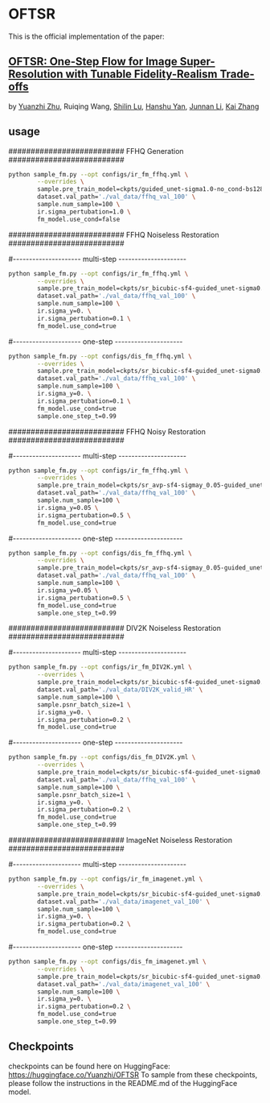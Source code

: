 # OFTSR

This is the official implementation of the paper:
## [OFTSR: One-Step Flow for Image Super-Resolution with Tunable Fidelity-Realism Trade-offs](https://arxiv.org/abs/) 
by [Yuanzhi Zhu](https://yuanzhi-zhu.github.io/about/), Ruiqing Wang, [Shilin Lu](https://scholar.google.com/citations?user=gAG9WLYAAAAJ), [Hanshu Yan](https://hanshuyan.github.io/), [Junnan Li](https://scholar.google.com/citations?user=MuUhwi0AAAAJ), [Kai Zhang](https://cszn.github.io/)

## usage
########################## FFHQ Generation ##########################
```bash
python sample_fm.py --opt configs/ir_fm_ffhq.yml \
        --overrides \
        sample.pre_train_model=ckpts/guided_unet-sigma1.0-no_cond-bs128-loss_l2-lr0.0001-FFHQ-checkpoint_26.pth \
        dataset.val_path='./val_data/ffhq_val_100' \
        sample.num_sample=100 \
        ir.sigma_pertubation=1.0 \
        fm_model.use_cond=false
```

########################## FFHQ Noiseless Restoration ##########################

#--------------------- multi-step ---------------------
```bash
python sample_fm.py --opt configs/ir_fm_ffhq.yml \
        --overrides \
        sample.pre_train_model=ckpts/sr_bicubic-sf4-guided_unet-sigma0.1-bs32-loss_l1-lr0.0001-FFHQ-checkpoint_10.pth \
        dataset.val_path='./val_data/ffhq_val_100' \
        sample.num_sample=100 \
        ir.sigma_y=0. \
        ir.sigma_pertubation=0.1 \
        fm_model.use_cond=true
```

#--------------------- one-step ---------------------
```bash
python sample_fm.py --opt configs/dis_fm_ffhq.yml \
        --overrides \
        sample.pre_train_model=ckpts/sr_bicubic-sf4-guided_unet-sigma0.1-bs32-loss_l1-lr1e-05-distil-v_boot-solver_rk2_0.5-dt0.05-w_distil_1.0-w_bound_0.1-w_align_0.01-FFHQ_DIS-checkpoint_2.pth \
        dataset.val_path='./val_data/ffhq_val_100' \
        sample.num_sample=100 \
        ir.sigma_y=0. \
        ir.sigma_pertubation=0.1 \
        fm_model.use_cond=true
        sample.one_step_t=0.99
```

########################## FFHQ Noisy Restoration ##########################

#--------------------- multi-step ---------------------
```bash
python sample_fm.py --opt configs/ir_fm_ffhq.yml \
        --overrides \
        sample.pre_train_model=ckpts/sr_avp-sf4-sigmay_0.05-guided_unet-sigma0.5-bs128-loss_l1-lr0.0001-FFHQ-checkpoint_23.pth \
        dataset.val_path='./val_data/ffhq_val_100' \
        sample.num_sample=100 \
        ir.sigma_y=0.05 \
        ir.sigma_pertubation=0.5 \
        fm_model.use_cond=true
```

#--------------------- one-step ---------------------
```bash
python sample_fm.py --opt configs/dis_fm_ffhq.yml \
        --overrides \
        sample.pre_train_model=ckpts/sr_avp-sf4-sigmay_0.05-guided_unet-sigma0.5-bs32-loss_l1-lr2e-05-distil-v_boot-solver_rk2_0.5-dt0.05-w_distil_1.0-w_bound_0.1-w_align_0.01-FFHQ_DIS-checkpoint_24.pth \
        dataset.val_path='./val_data/ffhq_val_100' \
        sample.num_sample=100 \
        ir.sigma_y=0.05 \
        ir.sigma_pertubation=0.5 \
        fm_model.use_cond=true
        sample.one_step_t=0.99
```

########################## DIV2K Noiseless Restoration ##########################

#--------------------- multi-step ---------------------
```bash
python sample_fm.py --opt configs/ir_fm_DIV2K.yml \
        --overrides \
        sample.pre_train_model=ckpts/sr_bicubic-sf4-guided_unet-sigma0.2-bs128-loss_l1-lr1e-05-DIV2K-checkpoint_4.pth \
        dataset.val_path='./val_data/DIV2K_valid_HR' \
        sample.num_sample=100 \
        sample.psnr_batch_size=1 \
        ir.sigma_y=0. \
        ir.sigma_pertubation=0.2 \
        fm_model.use_cond=true
```

#--------------------- one-step ---------------------
```bash
python sample_fm.py --opt configs/dis_fm_DIV2K.yml \
        --overrides \
        sample.pre_train_model=ckpts/sr_bicubic-sf4-guided_unet-sigma0.2-bs32-loss_l1-lr1e-05-distil-v_boot-solver_rk2_0.5-dt0.05-w_distil_1.0-w_bound_0.1-w_align_0.01-DIV2K_DIS-checkpoint_5.pth \
        dataset.val_path='./val_data/ffhq_val_100' \
        sample.num_sample=100 \
        sample.psnr_batch_size=1 \
        ir.sigma_y=0. \
        ir.sigma_pertubation=0.2 \
        fm_model.use_cond=true
        sample.one_step_t=0.99
```



########################## ImageNet Noiseless Restoration ##########################

#--------------------- multi-step ---------------------
```bash
python sample_fm.py --opt configs/ir_fm_imagenet.yml \
        --overrides \
        sample.pre_train_model=ckpts/sr_bicubic-sf4-guided_unet-sigma0.2-bs32-loss_l1-lr1e-04-ImageNet-checkpoint_10.pth \
        dataset.val_path='./val_data/imagenet_val_100' \
        sample.num_sample=100 \
        ir.sigma_y=0. \
        ir.sigma_pertubation=0.2 \
        fm_model.use_cond=true
```

#--------------------- one-step ---------------------
```bash
python sample_fm.py --opt configs/dis_fm_imagenet.yml \
        --overrides \
        sample.pre_train_model=ckpts/sr_bicubic-sf4-guided_unet-sigma0.2-bs8-loss_l1-lr1e-04-distil-v_boot-solver_rk2_0.5-dt0.05-w_distil_1.0-w_bound_0.1-w_align_0.01-ImageNet_DIS-checkpoint_10.pth \
        dataset.val_path='./val_data/imagenet_val_100' \
        sample.num_sample=100 \
        ir.sigma_y=0. \
        ir.sigma_pertubation=0.2 \
        fm_model.use_cond=true
        sample.one_step_t=0.99
```

## Checkpoints
checkpoints can be found here on HuggingFace: https://huggingface.co/Yuanzhi/OFTSR
To sample from these checkpoints, please follow the instructions in the README.md of the HuggingFace model.

